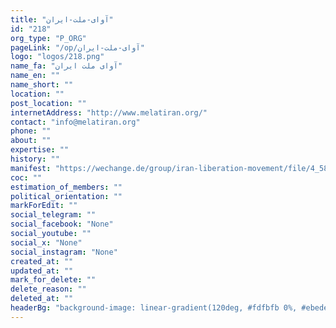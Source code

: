 ```yaml
---
title: "آوای-ملت-ایران"
id: "218"
org_type: "P_ORG"
pageLink: "/op/آوای-ملت-ایران"
logo: "logos/218.png"
name_fa: "آوای ملت ایران"
name_en: ""
name_short: ""
location: ""
post_location: ""
internetAddress: "http://www.melatiran.org/"
contact: "info@melatiran.org"
phone: ""
about: ""
expertise: ""
history: ""
manifest: "https://wechange.de/group/iran-liberation-movement/file/4_5834474653686434151pdf/download/4_5834474653686434151.pdf"
coc: ""
estimation_of_members: ""
political_orientation: ""
markForEdit: ""
social_telegram: ""
social_facebook: "None"
social_youtube: ""
social_x: "None"
social_instagram: "None"
created_at: ""
updated_at: ""
mark_for_delete: ""
delete_reason: ""
deleted_at: ""
headerBg: "background-image: linear-gradient(120deg, #fdfbfb 0%, #ebedee 100%);"
---
```

